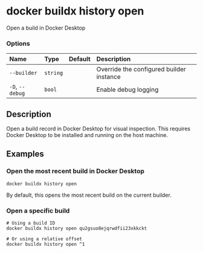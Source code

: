 # docker buildx history open

<!---MARKER_GEN_START-->
Open a build in Docker Desktop

### Options

| Name            | Type     | Default | Description                              |
|:----------------|:---------|:--------|:-----------------------------------------|
| `--builder`     | `string` |         | Override the configured builder instance |
| `-D`, `--debug` | `bool`   |         | Enable debug logging                     |


<!---MARKER_GEN_END-->

## Description

Open a build record in Docker Desktop for visual inspection. This requires
Docker Desktop to be installed and running on the host machine.

## Examples

### <a name="open-most-recent-build"></a> Open the most recent build in Docker Desktop

```console
docker buildx history open
```

By default, this opens the most recent build on the current builder.

### <a name="open-specific-build"></a> Open a specific build

```console
# Using a build ID
docker buildx history open qu2gsuo8ejqrwdfii23xkkckt

# Or using a relative offset
docker buildx history open ^1
```
